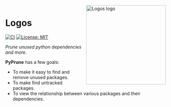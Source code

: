 <img src="https://github.com/bnkc/pyprune/blob/main/prune.svg?sanitize=true" alt="Logos logo" width="250" align="right">

# Logos

[![CI](https://github.com/bnkc/pyprune/actions/workflows/ci.yml/badge.svg)](https://github.com/bnkc/pyprune/actions/workflows/ci.yml)
[![License: MIT](https://img.shields.io/badge/License-MIT-yellow.svg)](https://opensource.org/licenses/MIT)
<!-- [![Crates.io version shield](https://img.shields.io/crates/v/logos.svg)](https://crates.io/crates/logos) -->
<!-- [![Docs](https://docs.rs/logos/badge.svg)](https://docs.rs/logos) -->

_Prune unused python dependencies and more._

**PyPrune** has a few goals:

+ To make it easy to find and remove unused packages.
+ To make find untracked packages.
+ To view the relationship between various packages and their dependencies. 

<!-- To achieve those, **Logos**:

+ Combines all token definitions into a single [deterministic state machine](https://en.wikipedia.org/wiki/Deterministic_finite_automaton).
+ Optimizes branches into [lookup tables](https://en.wikipedia.org/wiki/Lookup_table) or [jump tables](https://en.wikipedia.org/wiki/Branch_table).
+ Prevents [backtracking](https://en.wikipedia.org/wiki/ReDoS) inside token definitions.
+ [Unwinds loops](https://en.wikipedia.org/wiki/Loop_unrolling), and batches reads to minimize bounds checking.
+ Does all of that heavy lifting at compile time.

## Example

```rust
 use logos::Logos;

 #[derive(Logos, Debug, PartialEq)]
 #[logos(skip r"[ \t\n\f]+")] // Ignore this regex pattern between tokens
 enum Token {
     // Tokens can be literal strings, of any length.
     #[token("fast")]
     Fast,

     #[token(".")]
     Period,

     // Or regular expressions.
     #[regex("[a-zA-Z]+")]
     Text,
 }

 fn main() {
     let mut lex = Token::lexer("Create ridiculously fast Lexers.");

     assert_eq!(lex.next(), Some(Ok(Token::Text)));
     assert_eq!(lex.span(), 0..6);
     assert_eq!(lex.slice(), "Create");

     assert_eq!(lex.next(), Some(Ok(Token::Text)));
     assert_eq!(lex.span(), 7..19);
     assert_eq!(lex.slice(), "ridiculously");

     assert_eq!(lex.next(), Some(Ok(Token::Fast)));
     assert_eq!(lex.span(), 20..24);
     assert_eq!(lex.slice(), "fast");

     assert_eq!(lex.next(), Some(Ok(Token::Text)));
     assert_eq!(lex.slice(), "Lexers");
     assert_eq!(lex.span(), 25..31);

     assert_eq!(lex.next(), Some(Ok(Token::Period)));
     assert_eq!(lex.span(), 31..32);
     assert_eq!(lex.slice(), ".");

     assert_eq!(lex.next(), None);
 }
```

For more examples and documentation, please refer to the
[Logos handbook](https://maciejhirsz.github.io/logos/) or the
[crate documentation](https://docs.rs/logos/latest/logos/).

## How fast?

Ridiculously fast!

```norust
test identifiers                       ... bench:         647 ns/iter (+/- 27) = 1204 MB/s
test keywords_operators_and_punctators ... bench:       2,054 ns/iter (+/- 78) = 1037 MB/s
test strings                           ... bench:         553 ns/iter (+/- 34) = 1575 MB/s
```

## Acknowledgements

+ [Pedrors](https://pedrors.pt/) for the **Logos** logo.

## Thank you

**Logos** is very much a labor of love. If you find it useful, consider
[getting me some coffee](https://github.com/sponsors/maciejhirsz). ☕

If you'd like to contribute to Logos, then consider reading the
[Contributing guide](https://maciejhirsz.github.io/logos/contributing).

## License

This code is distributed under the terms of both the MIT license
and the Apache License (Version 2.0), choose whatever works for you.

See [LICENSE-APACHE](LICENSE-APACHE) and [LICENSE-MIT](LICENSE-MIT) for details. -->
